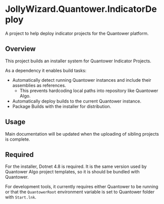 # JollyWizard.Quantower.IndicatorDeploy
A project to help deploy indicator projects for the Quantower platform.

## Overview

This project builds an installer system for Quantower Indicator Projects.

As a dependency it enables build tasks:

* Automatically detect running Quantower instances and include their assemblies as references.
  * This prevents hardcoding local paths into repository like Quantower Algo.
* Automatically deploy builds to the current Quantower instance.
* Package Builds with the installer for distribution.

## Usage

Main documentation will be updated when the uploading of sibling projects is complete.

## Required

For the installer, Dotnet 4.8 is required. It is the same version used by Quantower Algo project templates, so it is should be bundled with Quantower.

For development tools, it currently requires either Quantower to be running or that the `QuantowerRoot` environment variable is set to Quantower folder with `Start.lnk`.
